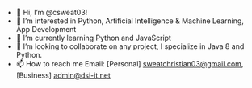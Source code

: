 - 👋 Hi, I’m @csweat03!
- 👀 I’m interested in Python, Artificial Intelligence & Machine Learning, App Development
- 🌱 I’m currently learning Python and JavaScript
- 💞️ I’m looking to collaborate on any project, I specialize in Java 8 and Python.
- 📫 How to reach me Email: [Personal] sweatchristian03@gmail.com, [Business] admin@dsi-it.net

<!---
csweat03/csweat03 is a ✨ special ✨ repository because its `README.md` (this file) appears on your GitHub profile.
You can click the Preview link to take a look at your changes.
--->
